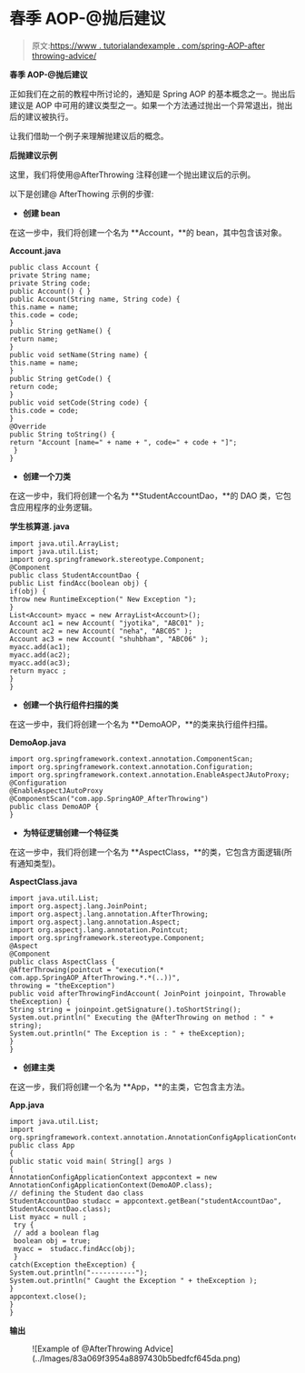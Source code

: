 # 春季 AOP-@抛后建议

> 原文:[https://www . tutorialandexample . com/spring-AOP-after throwing-advice/](https://www.tutorialandexample.com/spring-aop-afterthrowing-advice/)

**春季 AOP-@抛后建议**

正如我们在之前的教程中所讨论的，通知是 Spring AOP 的基本概念之一。抛出后建议是 AOP 中可用的建议类型之一。如果一个方法通过抛出一个异常退出，抛出后的建议被执行。

让我们借助一个例子来理解抛建议后的概念。

**后抛建议示例**

这里，我们将使用@AfterThrowing 注释创建一个抛出建议后的示例。

以下是创建@ AfterThowing 示例的步骤:

*   **创建 bean**

在这一步中，我们将创建一个名为 **Account，**的 bean，其中包含该对象。

**Account.java**

```
public class Account {
private String name;
private String code;
public Account() { }
public Account(String name, String code) {
this.name = name;
this.code = code;
}
public String getName() {
return name;
}
public void setName(String name) {
this.name = name;
}
public String getCode() {
return code; 
}
public void setCode(String code) {
this.code = code;
}
@Override
public String toString() {
return "Account [name=" + name + ", code=" + code + "]";
 }
} 
```

*   **创建一个刀类**

在这一步中，我们将创建一个名为 **StudentAccountDao，**的 DAO 类，它包含应用程序的业务逻辑。

**学生核算道. java**

```
import java.util.ArrayList;
import java.util.List;
import org.springframework.stereotype.Component;
@Component
public class StudentAccountDao {
public List findAcc(boolean obj) {
if(obj) {
throw new RuntimeException(" New Exception ");
}
List<Account> myacc = new ArrayList<Account>();
Account ac1 = new Account( "jyotika", "ABC01" );
Account ac2 = new Account( "neha", "ABC05" );
Account ac3 = new Account( "shuhbham", "ABC06" );
myacc.add(ac1);
myacc.add(ac2);   
myacc.add(ac3);
return myacc ;
}
} 
```

*   **创建一个执行组件扫描的类**

在这一步中，我们将创建一个名为 **DemoAOP，**的类来执行组件扫描。

**DemoAop.java**

```
import org.springframework.context.annotation.ComponentScan;
import org.springframework.context.annotation.Configuration;
import org.springframework.context.annotation.EnableAspectJAutoProxy;
@Configuration
@EnableAspectJAutoProxy
@ComponentScan("com.app.SpringAOP_AfterThrowing")
public class DemoAOP {
} 
```

*   **为特征逻辑创建一个特征类**

在这一步中，我们将创建一个名为 **AspectClass，**的类，它包含方面逻辑(所有通知类型)。

**AspectClass.java**

```
import java.util.List;
import org.aspectj.lang.JoinPoint;
import org.aspectj.lang.annotation.AfterThrowing;
import org.aspectj.lang.annotation.Aspect;
import org.aspectj.lang.annotation.Pointcut;
import org.springframework.stereotype.Component;
@Aspect
@Component
public class AspectClass {
@AfterThrowing(pointcut = "execution(* com.app.SpringAOP_AfterThrowing.*.*(..))", 
throwing = "theException")
public void afterThrowingFindAccount( JoinPoint joinpoint, Throwable theException) {
String string = joinpoint.getSignature().toShortString();
System.out.println(" Executing the @AfterThrowing on method : " + string);
System.out.println(" The Exception is : " + theException);
}
} 
```

*   **创建主类**

在这一步，我们将创建一个名为 **App，**的主类，它包含主方法。

**App.java**

```
import java.util.List;
import org.springframework.context.annotation.AnnotationConfigApplicationContext;
public class App 
{
public static void main( String[] args )
{
AnnotationConfigApplicationContext appcontext = new AnnotationConfigApplicationContext(DemoAOP.class);
// defining the Student dao class
StudentAccountDao studacc = appcontext.getBean("studentAccountDao", StudentAccountDao.class);
List myacc = null ;
 try {
 // add a boolean flag
 boolean obj = true;
 myacc =  studacc.findAcc(obj);
 }
catch(Exception theException) {
System.out.println("-----------");
System.out.println(" Caught the Exception " + theException );
}
appcontext.close();
}
} 
```

**输出**

<figure class="aligncenter">![Example of @AfterThrowing Advice](../Images/83a069f3954a8897430b5bedfcf645da.png)</figure>